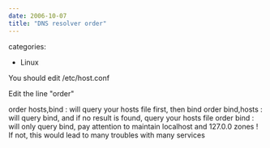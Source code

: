 ```yaml
---
date: 2006-10-07
title: "DNS resolver order"
---
```








categories:
- Linux


You should edit /etc/host.conf

Edit the line "order"

order hosts,bind : will query your hosts file first, then bind
order bind,hosts : will query bind, and if no result is found, query your hosts file
order bind : will only query bind, pay attention to maintain localhost and 127.0.0 zones ! If not, this would lead to many troubles with many services

